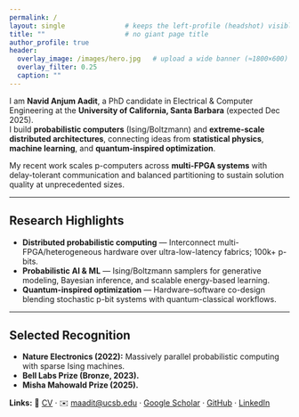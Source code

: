 ```yaml
---
permalink: /
layout: single               # keeps the left-profile (headshot) visible
title: ""                    # no giant page title
author_profile: true
header:
  overlay_image: /images/hero.jpg   # upload a wide banner (≈1800×600)
  overlay_filter: 0.25
  caption: ""
---
```


I am **Navid Anjum Aadit**, a PhD candidate in Electrical & Computer Engineering at the **University of California, Santa Barbara** (expected Dec 2025).  
I build **probabilistic computers** (Ising/Boltzmann) and **extreme-scale distributed architectures**, connecting ideas from **statistical physics**, **machine learning**, and **quantum-inspired optimization**.

My recent work scales p-computers across **multi-FPGA systems** with delay-tolerant communication and balanced partitioning to sustain solution quality at unprecedented sizes.

---

## Research Highlights
- **Distributed probabilistic computing** — Interconnect multi-FPGA/heterogeneous hardware over ultra-low-latency fabrics; 100k+ p-bits.
- **Probabilistic AI & ML** — Ising/Boltzmann samplers for generative modeling, Bayesian inference, and scalable energy-based learning.
- **Quantum-inspired optimization** — Hardware–software co-design blending stochastic p-bit systems with quantum-classical workflows.

---

## Selected Recognition
- **Nature Electronics (2022):** Massively parallel probabilistic computing with sparse Ising machines.  
- **Bell Labs Prize (Bronze, 2023).**  
- **Misha Mahowald Prize (2025).**

**Links:** 📄 [CV](/files/Aadit_CV_Fall2025.pdf) · ✉️ [maadit@ucsb.edu](mailto:maadit@ucsb.edu) ·
[Google Scholar](https://scholar.google.com/citations?user=KXA0nl4AAAAJ&hl=en) ·
[GitHub](https://github.com/navidaadit) ·
[LinkedIn](https://www.linkedin.com/in/navidanjumaadit/)
